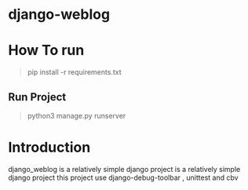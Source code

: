 # django-weblog

# How To run
>pip install -r requirements.txt

## Run Project
>python3 manage.py runserver

# Introduction
django_weblog is a relatively simple django project
is a relatively simple django project
this project use django-debug-toolbar , unittest and cbv 
